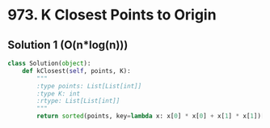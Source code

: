 # 973. K Closest Points to Origin

## Solution 1 (O(n*log(n)))

```python
class Solution(object):
    def kClosest(self, points, K):
        """
        :type points: List[List[int]]
        :type K: int
        :rtype: List[List[int]]
        """
        return sorted(points, key=lambda x: x[0] * x[0] + x[1] * x[1])[:K]
```

